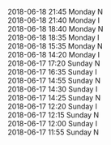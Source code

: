 2018-06-18 21:45 Monday  N  
2018-06-18 21:40 Monday  I  
2018-06-18 18:40 Monday  N  
2018-06-18 18:35 Monday  I  
2018-06-18 15:35 Monday  N  
2018-06-18 14:20 Monday  I  
2018-06-17 17:20 Sunday  N  
2018-06-17 16:35 Sunday  I  
2018-06-17 14:55 Sunday  N  
2018-06-17 14:30 Sunday  I  
2018-06-17 14:25 Sunday  N  
2018-06-17 12:20 Sunday  I  
2018-06-17 12:15 Sunday  N  
2018-06-17 12:00 Sunday  I  
2018-06-17 11:55 Sunday  N  
